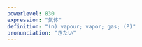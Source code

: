 ```yaml
---
powerlevel: 830
expression: "気体"
definition: "(n) vapour; vapor; gas; (P)"
pronunciation: "きたい"
---
```

